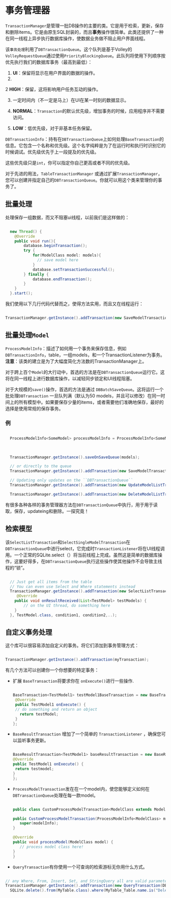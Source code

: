 # 事务管理器
`TransactionManager`是管理一批DB操作的主要的类。它是用于检索，更新，保存和删除items。它是由原生SQL封装的，而且**事务**操作很简单。此类还提供了一种在同一线程上异步执行数据库操作，使数据业务做不阻止用户界面线程。

该`事务处理`利用了`DBTransactionQueue`。这个队列是基于Volley的`VolleyRequestQueue`通过使用`PriorityBlockingQueue`。此队列将使用下列顺序按优先执行我们的数据库事务（最高到最低）：

1. **UI**：保留将显示在用户界面的数据的操作。
2. 
2  **HIGH**：保留，这将影响用户任务互动的操作。

3. 一定时间内（不一定是马上）在UI在某一时刻的数据显示。

4.  **NORMAL**：`Transaction`的默认优先级，增加事务的时候，应用程序并不需要访问。

5. **LOW**：低优先级，对于非基本任务保留。

`DBTransactionInfo`：持有在`DBTransactionQueue`上如何处理`BaseTransaction`的信息。它包含一个名称和优先级。这个名字纯粹是为了在运行时和执行时识别它的时候调试。优先级优先于上一段提及的优先级。

这些优先级只是`int`，你可以指定你自己更高或者不同的优先级。

对于先进的用法，`TableTransactionManager` 或通过扩展`TransactionManager`，您可以创建并指定自己的`DBTransactionQueue`。你就可以用这个类来管理你的事务了。


## 批量处理
处理保存一组数据，而又不阻塞ui线程，以前我们是这样做的：

```java

  new Thread() {
    @Override
    public void run(){
        database.beginTransaction();
        try {
            for(ModelClass model: models){
              // save model here
            }
            database.setTransactionSuccessful();
        } finally {
            database.endTransaction();
        }
    }
  }.start();
```

我们使用以下几行代码代替而之，使得方法实用，而且又在线程运行：

```java

TransactionManager.getInstance().addTransaction(new SaveModelTransaction<>(ProcessModelInfo.withModels(models)));
```

## 批量处理`Model`
`ProcessModelInfo`：描述了如何用一个事务来保存信息，例如`DBTransactionInfo`，table，一组models，和一个TransactionListener为事务。**注意**：该类的建立是为了大幅度简化方法数的TransactionManager上。

对于跨上百个`Model`的大行动中，首选的方法是在`DBTransactionQueue`运行它。这将在同一线程上进行数据库操作，以减轻同步锁定和UI线程阻塞。

对于大规模的`save()`操作，首选的方法是通过 `DBBatchSaveQueue`。这将运行一个批处理`DBTransaction` 一旦队列满（默认为50 models，并且可以修改）在同一时间上的所有模型中。如果要保存少量的items，或者需要他们准确地保存，最好的选择是使用常规的保存事务。


### 例

```java

  ProcessModelInfo<SomeModel> processModelInfo = ProcessModelInfo<SomeModel>.withModels(models)
                                                                            .result(resultReceiver)
                                                                            .info(myInfo);

  TransactionManager.getInstance().saveOnSaveQueue(models);

  // or directly to the queue
  TransactionManager.getInstance().addTransaction(new SaveModelTransaction<>(processModelInfo));

  // Updating only updates on the ``DBTransactionQueue``
  TransactionManager.getInstance().addTransaction(new UpdateModelListTransaction(processModelInfo));

  TransactionManager.getInstance().addTransaction(new DeleteModelListTransaction(processModelInfo));
```

有很多各种各样的事务管理器方法在`DBTransactionQueue`中执行，用于用于读取，保存，updateing和删除。一探究竟！

## 检索模型
该`SelectListTransaction`和`SelectSingleModelTransaction`在`DBTransactionQueue`中进行select，它完成时`TransactionListener`将在UI线程调用。一个正常的SQLite.select（）将当前线程上完成。虽然这是简单的数据库操作，这要好得多，在`DBTransactionQueue`执行这些操作使其他操作不会导致主线程的“锁”。

```java

  // Just get all items from the table
  // You can even use Select and Where statements instead
  TransactionManager.getInstance().addTransaction(new SelectListTransaction<>(new TransactionListenerAdapter<TestModel.class>() {
     @Override
    public void onResultReceived(List<TestModel> testModels) {
        // on the UI thread, do something here
    }
  }, TestModel.class, condition1, condition2,..);
```

## 自定义事务处理
这个库可以很容易添加自定义的事务。将它们添加到事务管理方式：

```java

TransactionManager.getInstance().addTransaction(myTransaction);
```


有几个方法可以创建你一个你想要的特定事务：
- 扩展 `BaseTransaction`将要求你在 `onExecute()`进行一些操作.

  ```java

  BaseTransaction<TestModel1> testModel1BaseTransaction = new BaseTransaction<TestModel1>() {
   @Override
   public TestModel1 onExecute() {
   // do something and return an object
     return testModel;
   }
  };
  ```

- `BaseResultTransaction` 增加了一个简单的 `TransactionListener` ，确保您可以监听事务更新。

  ```java

  BaseResultTransaction<TestModel1> baseResultTransaction = new BaseResultTransaction<TestModel1>(dbTransactionInfo, transactionListener) {
  @Override
  public TestModel1 onExecute() {
   return testmodel;
  }
  };
  ```

- `ProcessModelTransaction`发在在一个model内，使您能够定义如何在`DBTransactionQueue`处理在每一款model。

  ```java

  public class CustomProcessModelTransaction<ModelClass extends Model> extends ProcessModelTransaction<ModelClass> {

  public CustomProcessModelTransaction(ProcessModelInfo<ModelClass> modelInfo) {
     super(modelInfo);
  }

  @Override
  public void processModel(ModelClass model) {
     // process model class here!
  }
  }
  ```

- `QueryTransaction`有你使用一个可查询的检索游标无你用什么方式。

```java

// any Where, From, Insert, Set, and StringQuery all are valid parameters
TransactionManager.getInstance().addTransaction(new QueryTransaction(DBTransactionInfo.create(),
  SQLite.delete().from(MyTable.class).where(MyTable_Table.name.is("Deleters"))));
```
